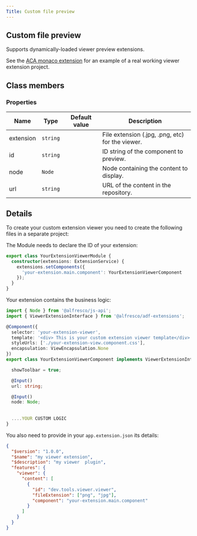 ```yaml
---
Title: Custom file preview
---
```


## Custom file preview

Supports dynamically-loaded viewer preview extensions.

See the [ACA monaco extension](https://github.com/eromano/aca-monaco-extension) for
an example of a real working viewer extension project.

## Class members

### Properties

| Name | Type | Default value | Description |
| ---- | ---- | ------------- | ----------- |
| extension | `string` |  | File extension (.jpg, .png, etc) for the viewer. |
| id | `string` |  | ID string of the component to preview. |
| node | `Node` |  | Node containing the content to display. |
| url | `string` |  | URL of the content in the repository. |

## Details

To create your custom extension viewer you need to create the following files in a separate project:

The Module needs to declare the ID of your extension:

```ts
export class YourExtensionViewerModule {
  constructor(extensions: ExtensionService) {
    extensions.setComponents({
      'your-extension.main.component': YourExtensionViewerComponent
    });
  }
}
```

Your extension contains the business logic:

```ts
import { Node } from '@alfresco/js-api';
import { ViewerExtensionInterface } from '@alfresco/adf-extensions';

@Component({
  selector: 'your-extension-viewer',
  template: '<div> This is your custom extension viewer template</div>',
  styleUrls: ['./your-extension-view.component.css'],
  encapsulation: ViewEncapsulation.None
})
export class YourExtensionViewerComponent implements ViewerExtensionInterface {

  showToolbar = true;

  @Input()
  url: string;

  @Input()
  node: Node;
  
  
  ....YOUR CUSTOM LOGIC
}
```

You also need to provide in your `app.extension.json` its details:

```JSON
{
  "$version": "1.0.0",
  "$name": "my viewer extension",
  "$description": "my viewer  plugin",
  "features": {
    "viewer": {
      "content": [
        {
          "id": "dev.tools.viewer.viewer",
          "fileExtension": ["png", "jpg"],
          "component": "your-extension.main.component"
        }
      ]
    }
  }
}
```
